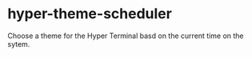 # hyper-theme-scheduler
Choose a theme for the Hyper Terminal basd on the current time on the sytem.
